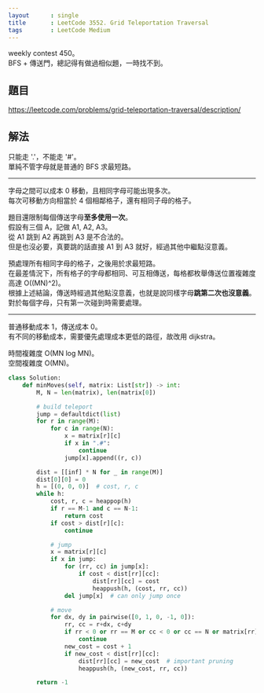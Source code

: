 ```yaml
---
layout      : single
title       : LeetCode 3552. Grid Teleportation Traversal
tags        : LeetCode Medium
---
```

weekly contest 450。  
BFS + 傳送門，總記得有做過相似題，一時找不到。  

## 題目

<https://leetcode.com/problems/grid-teleportation-traversal/description/>

## 解法

只能走 '.'，不能走 '#'。  
單純不管字母就是普通的 BFS 求最短路。  

---

字母之間可以成本 0 移動，且相同字母可能出現多次。  
每次可移動方向相當於 4 個相鄰格子，還有相同子母的格子。  

題目還限制每個傳送字母**至多使用一次**。  
假設有三個 A，記做 A1, A2, A3。  
從 A1 跳到 A2 再跳到 A3 是不合法的。  
但是也沒必要，真要跳的話直接 A1 到 A3 就好，經過其他中繼點沒意義。  

預處理所有相同字母的格子，之後用於求最短路。  
在最差情況下，所有格子的字母都相同、可互相傳送，每格都枚舉傳送位置複雜度高達 O((MN)^2)。  
根據上述結論，傳送時經過其他點沒意義，也就是說同樣字母**跳第二次也沒意義**。  
對於每個字母，只有第一次碰到時需要處理。  

---

普通移動成本 1，傳送成本 0。  
有不同的移動成本，需要優先處理成本更低的路徑，故改用 dijkstra。  

時間複雜度 O(MN log MN)。  
空間複雜度 O(MN)。  

```python
class Solution:
    def minMoves(self, matrix: List[str]) -> int:
        M, N = len(matrix), len(matrix[0])

        # build teleport
        jump = defaultdict(list)
        for r in range(M):
            for c in range(N):
                x = matrix[r][c]
                if x in ".#":
                    continue
                jump[x].append((r, c))

        dist = [[inf] * N for _ in range(M)]
        dist[0][0] = 0
        h = [(0, 0, 0)]  # cost, r, c
        while h:
            cost, r, c = heappop(h)
            if r == M-1 and c == N-1:
                return cost
            if cost > dist[r][c]:
                continue

            # jump
            x = matrix[r][c]
            if x in jump:
                for (rr, cc) in jump[x]:
                    if cost < dist[rr][cc]:
                        dist[rr][cc] = cost
                        heappush(h, (cost, rr, cc))
                del jump[x]  # can only jump once

            # move
            for dx, dy in pairwise([0, 1, 0, -1, 0]):
                rr, cc = r+dx, c+dy
                if rr < 0 or rr == M or cc < 0 or cc == N or matrix[rr][cc] == "#":
                    continue
                new_cost = cost + 1
                if new_cost < dist[rr][cc]:
                    dist[rr][cc] = new_cost  # important pruning
                    heappush(h, (new_cost, rr, cc))

        return -1
```
